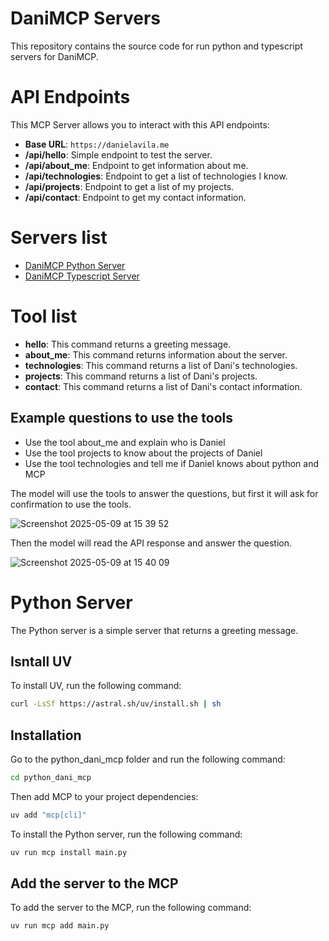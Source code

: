 # DaniMCP Servers
This repository contains the source code for run python and typescript servers for DaniMCP.

# API Endpoints
This MCP Server allows you to interact with this API endpoints:
- **Base URL**: `https://danielavila.me`
- **/api/hello**: Simple endpoint to test the server.
- **/api/about_me**: Endpoint to get information about me.
- **/api/technologies**: Endpoint to get a list of technologies I know.
- **/api/projects**: Endpoint to get a list of my projects.
- **/api/contact**: Endpoint to get my contact information.

# Servers list
- [DaniMCP Python Server](https://github.com/davila7/danimcp/tree/main/python_dani_mcp)
- [DaniMCP Typescript Server](https://github.com/davila7/danimcp/tree/main/typescript_dani_mcp)

# Tool list 
- **hello**: This command returns a greeting message.
- **about_me**: This command returns information about the server.
- **technologies**: This command returns a list of Dani's technologies.
- **projects**: This command returns a list of Dani's projects.
- **contact**: This command returns a list of Dani's contact information.

## Example questions to use the tools
- Use the tool about_me and explain who is Daniel 
- Use the tool projects to know about the projects of Daniel
- Use the tool technologies and tell me if Daniel knows about python and MCP

The model will use the tools to answer the questions, but first it will ask for confirmation to use the tools.

![Screenshot 2025-05-09 at 15 39 52](https://github.com/user-attachments/assets/72aea146-7889-4172-9b15-2cfed780022a)

Then the model will read the API response and answer the question.

![Screenshot 2025-05-09 at 15 40 09](https://github.com/user-attachments/assets/e8f4f3fe-cfec-420b-8999-dd9b08b204ec)


# Python Server
The Python server is a simple server that returns a greeting message.

## Isntall UV
To install UV, run the following command:
```bash
curl -LsSf https://astral.sh/uv/install.sh | sh
```

## Installation
Go to the python_dani_mcp folder and run the following command:
```bash
cd python_dani_mcp
```

Then add MCP to your project dependencies:
```bash
uv add "mcp[cli]"
```

To install the Python server, run the following command:
```bash
uv run mcp install main.py
```

## Add the server to the MCP
To add the server to the MCP, run the following command:
```bash
uv run mcp add main.py
```